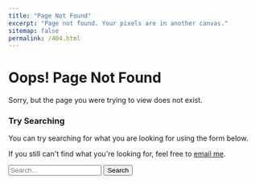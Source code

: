 ```yaml
---
title: "Page Not Found"
excerpt: "Page not found. Your pixels are in another canvas."
sitemap: false
permalink: /404.html
---
```


# Oops! Page Not Found

Sorry, but the page you were trying to view does not exist.

### Try Searching

You can try searching for what you are looking for using the form below.

If you still can't find what you're looking for, feel free to [email me](mailto:contact.patryk@icloud.com).

<form action="{{ site.url }}/search" method="get">
  <input type="text" name="q" placeholder="Search..." />
  <button type="submit">Search</button>
</form>

<script type="text/javascript">
  var GOOG_FIXURL_LANG = 'en';
  var GOOG_FIXURL_SITE = '{{ site.url }}'
</script>
<script type="text/javascript"
  src="//linkhelp.clients.google.com/tbproxy/lh/wm/fixurl.js">
</script>
